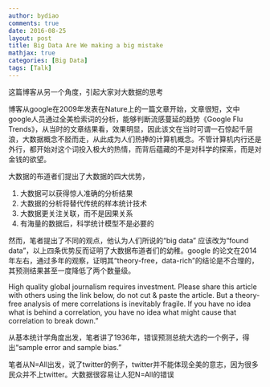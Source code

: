 ```yaml
---
author: bydiao
comments: true
date: 2016-08-25
layout: post
title: Big Data Are We making a big mistake
mathjax: true
categories: [Big Data]
tags: [Talk]
---
```


这篇博客从另一个角度，引起大家对大数据的思考

博客从google在2009年发表在Nature上的一篇文章开始，文章很短，文中google人员通过全美检索词的分析，能够判断流感蔓延的趋势《Google Flu Trends》，从当时的文章结果看，效果明显，因此该文在当时可谓一石惊起千层浪，大数据概念不胫而走，从此成为人们热捧的计算机概念。不管计算机内行还是外行，都开始对这个词投入极大的热情，而背后蕴藏的不是对科学的探索，而是对金钱的欲望。

大数据的布道者们提出了大数据的四大优势，
1. 大数据可以获得惊人准确的分析结果
2. 大数据的分析将替代传统的样本统计技术
3. 大数据更关注关联，而不是因果关系
4. 有海量的数据后，科学统计模型不是必要的

然而，笔者提出了不同的观点，他认为人们所说的“big data” 应该改为“found data”，以上四条优势反而证明了大数据布道者们的幼稚。google 的论文在2014年左右，通过多年的观察，证明其“theory-free，data-rich”的结论是不合理的，其预测结果甚至一度降低了两个数量级。

High quality global journalism requires investment. Please share this article with others using the link below, do not cut &   paste the article. But a theory-free analysis of mere correlations is inevitably fragile. If you have no idea what is behind a correlation, you have no idea what might cause that correlation to break down.”

从基本统计学角度出发，笔者讲了1936年，错误预测总统大选的一个例子，得出“sample error and sample bias.”

笔者从N=All出发，说了twitter的例子，twitter并不能体现全美的意志，因为很多民众并不上twitter。大数据很容易让人犯N=All的错误







